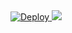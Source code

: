 <a href="https://heroku.com/deploy">
  <img src="https://www.herokucdn.com/deploy/button.svg" alt="Deploy">
</a>
<a href="https://heroku.com/deploy">
  <img src="https://travis-ci.org/NateWidmer/extended_uek_223.svg?branch=master">
</a>

